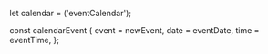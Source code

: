 let calendar = ('eventCalendar');

const calendarEvent {
    event = newEvent,
    date = eventDate,
    time = eventTime,
};


